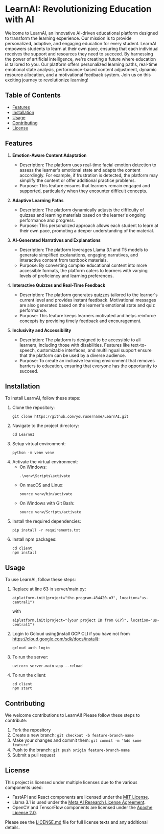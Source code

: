 # LearnAI: Revolutionizing Education with AI

Welcome to LearnAI, an innovative AI-driven educational platform designed to transform the learning experience. Our mission is to provide personalized, adaptive, and engaging education for every student. LearnAI empowers students to learn at their own pace, ensuring that each individual receives the support and resources they need to succeed. By harnessing the power of artificial intelligence, we're creating a future where education is tailored to you. Our platform offers personalized learning paths, real-time emotional state analysis, performance-based content adjustment, dynamic resource allocation, and a motivational feedback system. Join us on this exciting journey to revolutionize learning!

## Table of Contents
- [Features](#features)
- [Installation](#installation)
- [Usage](#usage)
- [Contributing](#contributing)
- [License](#license)

## Features

1. **Emotion-Aware Content Adaptation**
   - Description: The platform uses real-time facial emotion detection to assess the learner's emotional state and adapts the content accordingly. For example, if frustration is detected, the platform may simplify the content or offer additional practice problems.
   - Purpose: This feature ensures that learners remain engaged and supported, particularly when they encounter difficult concepts.

2. **Adaptive Learning Paths**
   - Description: The platform dynamically adjusts the difficulty of quizzes and learning materials based on the learner's ongoing performance and progress.
   - Purpose: This personalized approach allows each student to learn at their own pace, promoting a deeper understanding of the material.

3. **AI-Generated Narratives and Explanations**
   - Description: The platform leverages Llama 3.1 and T5 models to generate simplified explanations, engaging narratives, and interactive content from textbook materials.
   - Purpose: By converting complex educational content into more accessible formats, the platform caters to learners with varying levels of proficiency and learning preferences.

4. **Interactive Quizzes and Real-Time Feedback**
   - Description: The platform generates quizzes tailored to the learner's current level and provides instant feedback. Motivational messages are also generated based on the learner's emotional state and quiz performance.
   - Purpose: This feature keeps learners motivated and helps reinforce concepts by providing timely feedback and encouragement.

5. **Inclusivity and Accessibility**
   - Description: The platform is designed to be accessible to all learners, including those with disabilities. Features like text-to-speech, customizable interfaces, and multilingual support ensure that the platform can be used by a diverse audience.
   - Purpose: To create an inclusive learning environment that removes barriers to education, ensuring that everyone has the opportunity to succeed.

## Installation

To install LearnAI, follow these steps:

1. Clone the repository:
   ```
   git clone https://github.com/yourusername/LearnAI.git
   ```
2. Navigate to the project directory:
   ```
   cd LearnAI
   ```
3. Setup virtual environment:
    ```
    python -m venv venv
    ```
4. Activate the virtual environment:
   - On Windows:
     ```
     .\venv\Scripts\activate
     ```
   - On macOS and Linux:
     ```
     source venv/bin/activate
     ```
   - On Windows with Git Bash:
     ```
     source venv/Scripts/activate
     ```
5. Install the required dependencies:
   ```
   pip install -r requirements.txt
   ```
6. Install npm packages:
   ```
   cd client
   npm install
   ```

## Usage

To use LearnAI, follow these steps:

1. Replace at line 63 in server/main.py:
   ```
   aiplatform.init(project="the-program-434420-u3", location="us-central1")
   ```
   with
   ```
   aiplatform.init(project="{your project ID from GCP}", location="us-central1")
   ```
2. Login to Gcloud using(install GCP CLI if you have not from https://cloud.google.com/sdk/docs/install):
   ```
   gcloud auth login
   ```
3. To run the server:
   ```
   uvicorn server.main:app --reload
   ```
4. To run the client:
   ```
   cd client
   npm start
   ```

## Contributing

We welcome contributions to LearnAI! Please follow these steps to contribute:

1. Fork the repository
2. Create a new branch: `git checkout -b feature-branch-name`
3. Make your changes and commit them: `git commit -m 'Add some feature'`
4. Push to the branch: `git push origin feature-branch-name`
5. Submit a pull request

## License

This project is licensed under multiple licenses due to the various components used:

- FastAPI and React components are licensed under the [MIT License](https://opensource.org/licenses/MIT).
- Llama 3.1 is used under the [Meta AI Research License Agreement](https://github.com/facebookresearch/llama/blob/main/LICENSE).
- OpenCV and TensorFlow components are licensed under the [Apache License 2.0](https://www.apache.org/licenses/LICENSE-2.0).

Please see the [LICENSE.md](LICENSE.md) file for full license texts and any additional details.


